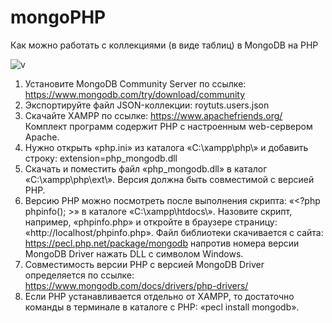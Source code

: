 # mongoPHP
Как можно работать с коллекциями (в виде таблиц) в MongoDB на PHP

![v](https://github.com/user-attachments/assets/a38bdbdd-4884-4a75-a61a-a18e78257363)

1. Установите MongoDB Community Server по ссылке: https://www.mongodb.com/try/download/community
2. Экспортируйте файл JSON-коллекции: roytuts.users.json
3. Скачайте XAMPP по ссылке: https://www.apachefriends.org/ Комплект программ содержит PHP с настроенным web-сервером Apache.
4. Нужно открыть «php.ini» из каталога «C:\xampp\php\» и добавить строку: extension=php_mongodb.dll
5. Скачать и поместить файл «php_mongodb.dll» в каталог «C:\xampp\php\ext\». Версия должна быть совместимой с версией PHP.
6. Версию PHP можно посмотреть после выполнения скрипта: «<?php phpinfo(); >» в каталоге «C:\xampp\htdocs\». Назовите скрипт, например, «phpinfo.php» и откройте в браузере страницу: «http://localhost/phpinfo.php». Файл библиотеки скачивается с сайта: https://pecl.php.net/package/mongodb напротив номера версии MongoDB Driver нажать DLL с символом Windows.
7. Совместимость версии PHP с версией MongoDB Driver определяется по ссылке: https://www.mongodb.com/docs/drivers/php-drivers/
8. Если PHP устанавливается отдельно от XAMPP, то достаточно команды в терминале в каталоге с PHP: «pecl install mongodb».
